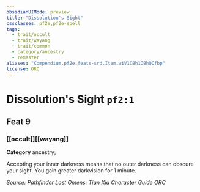 ```yaml
---
obsidianUIMode: preview
title: "Dissolution's Sight"
cssclasses: pf2e,pf2e-spell
tags:
  - trait/occult
  - trait/wayang
  - trait/common
  - category/ancestry
  - remaster
aliases: "Compendium.pf2e.feats-srd.Item.wiV1CBh1OBhQCfbp"
license: ORC
---
```

# Dissolution's Sight `pf2:1`
## Feat 9
### [[occult]][[wayang]]

**Category** ancestry; 




Accepting your inner darkness means that no outer darkness can obscure your sight. You gain greater darkvision for 1 minute.

*Source: Pathfinder Lost Omens: Tian Xia Character Guide*
*ORC*